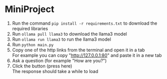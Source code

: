 MiniProject
===

1. Run the command `pip install -r requirements.txt` to download the required libraries  <br />
2. Run `ollama pull llama3` to download the llama3 model<br />
3. Run `ollama run llama3` to run the llama3 model<br />
4. Run `python main.py` <br />
5. Copy one of the http links from the terminal and open it in a tab  <br />
    For example you can copy "http://127.0.0.1:80" and paste it in a new tab
6. Ask a question (for example "How are you?")  <br />
7. Click the button (press here)  <br />
    The response should take a while to load
